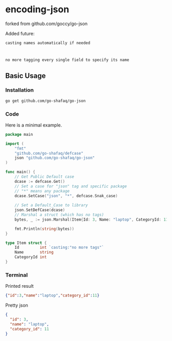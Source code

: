 # encoding-json

forked from github.com/goccy/go-json

Added future:

    casting names automatically if needed
#
    no more tagging every single field to specify its name

## Basic Usage

### Installation

```bash
go get github.com/go-shafaq/go-json
```


### Code

Here is a minimal example.

```go
package main

import (
	"fmt"
	"github.com/go-shafaq/defcase"
	json "github.com/go-shafaq/go-json"
)

func main() {
	// Get Public Default case
	dcase := defcase.Get()
	// Set a case for "json" tag and specific package
	// "*" means any package
	dcase.SetCase("json", "*", defcase.Snak_case)
	
	// Set a Default_Case to library
	json.SetDefCase(dcase)
	// Marshal a struct (which has no tags)
	bytes, _ := json.Marshal(Item{Id: 3, Name: "laptop", CategoryId: 11})

	fmt.Println(string(bytes))
}

type Item struct {
	Id         int `casting:"no more tags"`
	Name       string
	CategoryId int
}
```

### Terminal

Printed result

```json
{"id":3,"name":"laptop","category_id":11}
```

Pretty json

```json
{
  "id": 3,
  "name": "laptop",
  "category_id": 11
}
```
